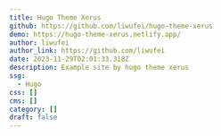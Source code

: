 ```yaml
---
title: Hugo Theme Xerus
github: https://github.com/liwufei/hugo-theme-xerus
demo: https://hugo-theme-xerus.netlify.app/
author: liwufei
author_link: https://github.com/liwufei
date: 2023-11-29T02:01:33.318Z
description: Example site by hugo theme xerus
ssg:
  - Hugo
css: []
cms: []
category: []
draft: false
---
```


